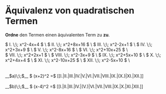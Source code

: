 <!--
version:  0.0.1

language: de

@style
input {
    text-align: center;
}

.flex-container {
    display: flex;
    flex-wrap: wrap;
    align-items: stretch;
    gap: 20px;
}

.flex-child {
    flex: 1;
    min-width: 350px;
    margin-right: 20px;
}

@media (max-width: 400px) {
    .flex-child {
        flex: 100%;
        margin-right: 0;
    }
}
@end

formula: \carry   \textcolor{red}{\scriptsize #1}
formula: \digit   \rlap{\carry{#1}}\phantom{#2}#2
formula: \permil  \text{‰}

import: https://raw.githubusercontent.com/LiaTemplates/Tikz-Jax/main/README.md

script: https://cdn.jsdelivr.net/gh/LiaTemplates/Tikz-Jax@main/dist/index.js

tags: Quadratische Ergänzung, sehr leicht, sehr niedrig, Angeben

comment: Welcher quadratische Term ist äquivalent zu welchem anderen?

author: Martin Lommatzsch

-->




# Äquivalenz von quadratischen Termen

**Ordne** den Termen einen äquivalenten Term zu **zu**.

<section class="flex-container">
<div class="flex-child">
$ I.    \;\; x^2-4x+4 $ \
$ II.   \;\; x^2+8x+16 $ \
$ III.  \;\; x^2-2x+1 $ \
$ IV.   \;\; x^2+3x+9 $ \
$ V.    \;\; x^2-8x+16 $ \
$ VI.   \;\; x^2+10x+25 $ \
</div>
<div class="flex-child">
$ VII.  \;\; x^2+2x+1 $ \
$ VIII. \;\; x^2-3x+9 $ \
$ IX.   \;\; x^2+5x+10 $ \
$ X.    \;\; x^2+4x+4 $ \
$ XI.   \;\; x^2-10x+25 $ \
$ XII.  \;\; x^2-5x+10 $ \
</div>

<br>

<div class="flex-child">
<br>
__$a)\;\;$__  $  (x+2)^2  =$ [[I.|II.|III.|IV.|V.|VI.|VII.|VIII.|IX.|(X.)|XI.|XII.]]
<br>
</div>
<div class="flex-child">
<br>
__$b)\;\;$__  $  (x-4)^2  =$ [[I.|II.|III.|IV.|(V.)|VI.|VII.|VIII.|IX.|X.|XI.|XII.]]
<br>
</div> 
</section>
<br>
<br>
<br>
<br>
<br>
<br>